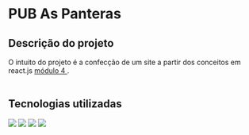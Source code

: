 # PUB As Panteras

## Descrição do projeto

O intuito do projeto é a confecção de um site a partir dos conceitos em react.js <a href = 'https://github.com/PamBarros/ProjetoFinal_Pub'> módulo 4 </a>. 
<br>
<br>

## Tecnologias utilizadas

<img src='https://img.shields.io/badge/React-20232A?style=for-the-badge&logo=react&logoColor=61DAFB%27%3E'>
<img src='https://img.shields.io/badge/Node.js-43853D?style=for-the-badge&logo=node.js&logoColor=white%27%3E'>
<img src='https://img.shields.io/badge/JavaScript-323330?style=for-the-badge&logo=javascript&logoColor=F7DF1E%27%3E'>
<img src='https://img.shields.io/badge/React_Router-CA4245?style=for-the-badge&logo=react-router&logoColor=white%27%3E'>

<br>
<br>


